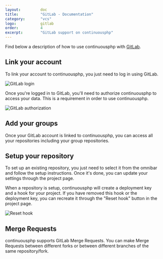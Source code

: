 ```yaml
---
layout:         doc
title:          "GitLab - Documentation"
category:       "vcs"
logo:           gitlab
order:          4
excerpt:        "GitLab support on continuousphp"
---
```


Find below a description of how to use continuousphp with [GitLab](https://gitlab.com).

## Link your account
To link your account to continuousphp, you just need to log in using GitLab.

![GitLab login](/assets/doc/vcs/login.png)

Once you're logged in to GitLab, you'll need to authorize continuousphp to access your data. This is a requirement
in order to use continuousphp.

![GitLab authorization](/assets/doc/vcs/gitlab/authorize.png)

## Add your groups
Once your GitLab account is linked to continuousphp, you can access all your repositories including
your group repositories.

## Setup your repository
To set up an existing repository, you just need to select it from the omnibar and follow the setup instructions.
Once it's done, you can update your settings through the project page.

When a repository is setup, continuousphp will create a deployment key and a hook for your project. If you have removed
this hook or the deployment key, you can recreate it through the "Reset hook" button in the project page.

![Reset hook](/assets/doc/vcs/reset-hook.png)

## Merge Requests
continuousphp supports GitLab Merge Requests. You can make Merge Requests between different forks or between different branches of
the same repository/fork.
